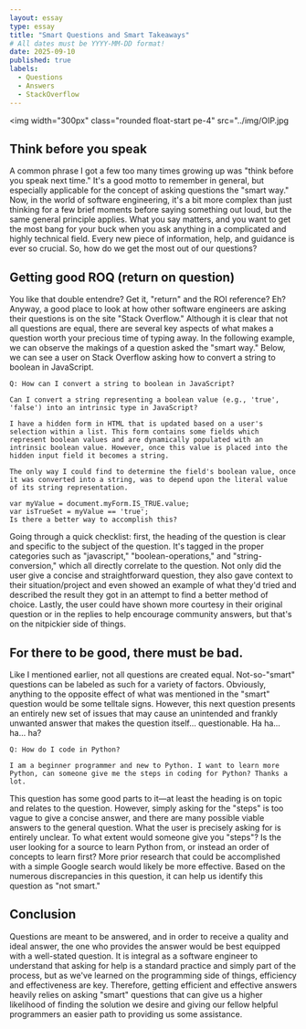 ```yaml
---
layout: essay
type: essay
title: "Smart Questions and Smart Takeaways"
# All dates must be YYYY-MM-DD format!
date: 2025-09-10
published: true
labels:
  - Questions
  - Answers
  - StackOverflow
---
```


<img width="300px" class="rounded float-start pe-4" src="../img/OIP.jpg

## Think before you speak

A common phrase I got a few too many times growing up was "think before you speak next time." It's a good motto to remember in general, but especially applicable for the concept of asking questions the "smart way." Now, in the world of software engineering, it's a bit more complex than just thinking for a few brief moments before saying something out loud, but the same general principle applies. What you say matters, and you want to get the most bang for your buck when you ask anything in a complicated and highly technical field. Every new piece of information, help, and guidance is ever so crucial. So, how do we get the most out of our questions? 

## Getting good ROQ (return on question) 

You like that double entendre? Get it, "return" and the ROI reference? Eh? Anyway, a good place to look at how other software engineers are asking their questions is on the site "Stack Overflow." Although it is clear that not all questions are equal, there are several key aspects of what makes a question worth your precious time of typing away. In the following example, we can observe the makings of a question asked the "smart way." Below, we can see a user on Stack Overflow asking how to convert a string to boolean in JavaScript.

```
Q: How can I convert a string to boolean in JavaScript?

Can I convert a string representing a boolean value (e.g., 'true', 'false') into an intrinsic type in JavaScript?

I have a hidden form in HTML that is updated based on a user's selection within a list. This form contains some fields which represent boolean values and are dynamically populated with an intrinsic boolean value. However, once this value is placed into the hidden input field it becomes a string.

The only way I could find to determine the field's boolean value, once it was converted into a string, was to depend upon the literal value of its string representation.

var myValue = document.myForm.IS_TRUE.value;
var isTrueSet = myValue == 'true';
Is there a better way to accomplish this?
```
Going through a quick checklist: first, the heading of the question is clear and specific to the subject of the question. It's tagged in the proper categories such as "javascript," "boolean-operations," and "string-conversion," which all directly correlate to the question. Not only did the user give a concise and straightforward question, they also gave context to their situation/project and even showed an example of what they'd tried and described the result they got in an attempt to find a better method of choice. Lastly, the user could have shown more courtesy in their original question or in the replies to help encourage community answers, but that's on the nitpickier side of things.


## For there to be good, there must be bad.

Like I mentioned earlier, not all questions are created equal. Not-so-"smart" questions can be labeled as such for a variety of factors. Obviously, anything to the opposite effect of what was mentioned in the "smart" question would be some telltale signs. However, this next question presents an entirely new set of issues that may cause an unintended and frankly unwanted answer that makes the question itself... questionable. Ha ha... ha... ha?

```
Q: How do I code in Python?

I am a beginner programmer and new to Python. I want to learn more Python, can someone give me the steps in coding for Python? Thanks a lot.

```

This question has some good parts to it—at least the heading is on topic and relates to the question. However, simply asking for the "steps" is too vague to give a concise answer, and there are many possible viable answers to the general question. What the user is precisely asking for is entirely unclear. To what extent would someone give you "steps"? Is the user looking for a source to learn Python from, or instead an order of concepts to learn first? More prior research that could be accomplished with a simple Google search would likely be more effective. Based on the numerous discrepancies in this question, it can help us identify this question as "not smart."

## Conclusion

Questions are meant to be answered, and in order to receive a quality and ideal answer, the one who provides the answer would be best equipped with a well-stated question. It is integral as a software engineer to understand that asking for help is a standard practice and simply part of the process, but as we've learned on the programming side of things, efficiency and effectiveness are key. Therefore, getting efficient and effective answers heavily relies on asking "smart" questions that can give us a higher likelihood of finding the solution we desire and giving our fellow helpful programmers an easier path to providing us some assistance.


